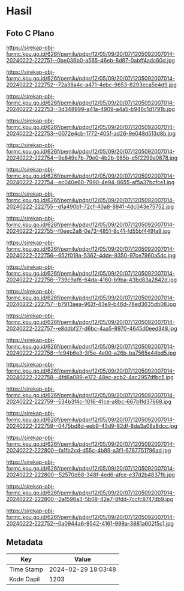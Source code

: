 # Hasil

## Foto C Plano

https://sirekap-obj-formc.kpu.go.id/626f/pemilu/pdpr/12/05/09/20/07/1205092007014-20240222-222751--0be036b0-a565-46eb-8d87-0abff4adc60d.jpg

https://sirekap-obj-formc.kpu.go.id/626f/pemilu/pdpr/12/05/09/20/07/1205092007014-20240222-222752--72a38a4c-a471-4ebc-9653-8293eca5e4d9.jpg

https://sirekap-obj-formc.kpu.go.id/626f/pemilu/pdpr/12/05/09/20/07/1205092007014-20240222-222753--3d348999-a41a-4909-a4a5-b946c1d1791b.jpg

https://sirekap-obj-formc.kpu.go.id/626f/pemilu/pdpr/12/05/09/20/07/1205092007014-20240222-222753--0072e4cb-1772-405f-ad26-9e048d513d8b.jpg

https://sirekap-obj-formc.kpu.go.id/626f/pemilu/pdpr/12/05/09/20/07/1205092007014-20240222-222754--9e849c7b-79e0-4b2b-985b-d5f2299a0878.jpg

https://sirekap-obj-formc.kpu.go.id/626f/pemilu/pdpr/12/05/09/20/07/1205092007014-20240222-222754--ec040e60-7990-4e94-8655-af5a37bcfce1.jpg

https://sirekap-obj-formc.kpu.go.id/626f/pemilu/pdpr/12/05/09/20/07/1205092007014-20240222-222755--d1a490b1-72cf-40a8-8841-4dc043e75752.jpg

https://sirekap-obj-formc.kpu.go.id/626f/pemilu/pdpr/12/05/09/20/07/1205092007014-20240222-222755--f0eec2a8-0e73-4851-8c41-fd55bf449fa9.jpg

https://sirekap-obj-formc.kpu.go.id/626f/pemilu/pdpr/12/05/09/20/07/1205092007014-20240222-222756--652f019a-5362-4dde-9350-97ce7960a5dc.jpg

https://sirekap-obj-formc.kpu.go.id/626f/pemilu/pdpr/12/05/09/20/07/1205092007014-20240222-222756--739c9af6-64da-4160-b9ba-43bd83a2842d.jpg

https://sirekap-obj-formc.kpu.go.id/626f/pemilu/pdpr/12/05/09/20/07/1205092007014-20240222-222757--b7913aea-962f-43e9-b46d-78ed3635db08.jpg

https://sirekap-obj-formc.kpu.go.id/626f/pemilu/pdpr/12/05/09/20/07/1205092007014-20240222-222757--e8ddbf27-d6bc-4aa5-8970-4645d0eed348.jpg

https://sirekap-obj-formc.kpu.go.id/626f/pemilu/pdpr/12/05/09/20/07/1205092007014-20240222-222758--fc94b6e3-3f5e-4e00-a26b-ba7565e44bd5.jpg

https://sirekap-obj-formc.kpu.go.id/626f/pemilu/pdpr/12/05/09/20/07/1205092007014-20240222-222758--4fd6a089-e172-48ec-acb2-4ac2957dfbc5.jpg

https://sirekap-obj-formc.kpu.go.id/626f/pemilu/pdpr/12/05/09/20/07/1205092007014-20240222-222759--534b3f4c-1016-41ce-a8bc-667b1fd37668.jpg

https://sirekap-obj-formc.kpu.go.id/626f/pemilu/pdpr/12/05/09/20/07/1205092007014-20240222-222759--0475bd8d-eeb9-43d9-82df-8da3a08a8dcc.jpg

https://sirekap-obj-formc.kpu.go.id/626f/pemilu/pdpr/12/05/09/20/07/1205092007014-20240222-222800--fa1fb2cd-d55c-4b89-a3f1-6787751796ad.jpg

https://sirekap-obj-formc.kpu.go.id/626f/pemilu/pdpr/12/05/09/20/07/1205092007014-20240222-222800--52570d68-348f-4ed6-afce-e37d2b4837fb.jpg

https://sirekap-obj-formc.kpu.go.id/626f/pemilu/pdpr/12/05/09/20/07/1205092007014-20240222-222800--2a1596a3-5b08-42e7-8fdd-7ccfc8747db9.jpg

https://sirekap-obj-formc.kpu.go.id/626f/pemilu/pdpr/12/05/09/20/07/1205092007014-20240222-222752--0a0944a6-9542-4161-999a-3881a602f5c1.jpg


## Metadata

| Key        | Value               |
| ---------- | ------------------- |
| Time Stamp | 2024-02-29 18:03:48 |
| Kode Dapil | 1203                |



